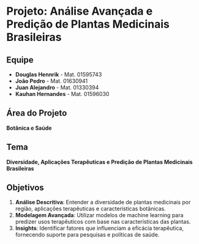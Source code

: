# **Projeto: Análise Avançada e Predição de Plantas Medicinais Brasileiras**

## **Equipe**
- **Douglas Hennrik** - Mat. 01595743  
- **João Pedro** - Mat. 01630941  
- **Juan Alejandro** - Mat. 01330394  
- **Kauhan Hernandes** - Mat. 01596030

## **Área do Projeto**
**Botânica e Saúde**

## **Tema**
**Diversidade, Aplicações Terapêuticas e Predição de Plantas Medicinais Brasileiras**

## **Objetivos**
1. **Análise Descritiva**: Entender a diversidade de plantas medicinais por região, aplicações terapêuticas e características botânicas.  
2. **Modelagem Avançada**: Utilizar modelos de machine learning para predizer usos terapêuticos com base nas características das plantas.  
3. **Insights**: Identificar fatores que influenciam a eficácia terapêutica, fornecendo suporte para pesquisas e políticas de saúde.
